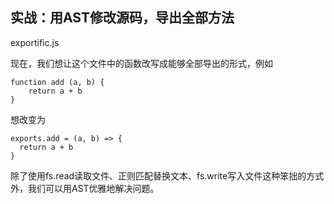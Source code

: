 ## 实战：用AST修改源码，导出全部方法

exportific.js

现在，我们想让这个文件中的函数改写成能够全部导出的形式，例如

```
function add (a, b) {
    return a + b
}
```
想改变为
```
exports.add = (a, b) => {
  return a + b
}
```
除了使用fs.read读取文件、正则匹配替换文本、fs.write写入文件这种笨拙的方式外，我们可以用AST优雅地解决问题。
